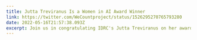 ```yaml
---
title: Jutta Treviranus Is a Women in AI Award Winner
link: https://twitter.com/WeCountproject/status/1526295270765793280
date: 2022-05-16T21:57:38.093Z
excerpt: Join us in congratulating IDRC's Jutta Treviranus on her award win!
---
```

